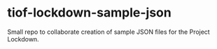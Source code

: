 # tiof-lockdown-sample-json
Small repo to collaborate creation of sample JSON files for the Project Lockdown.
